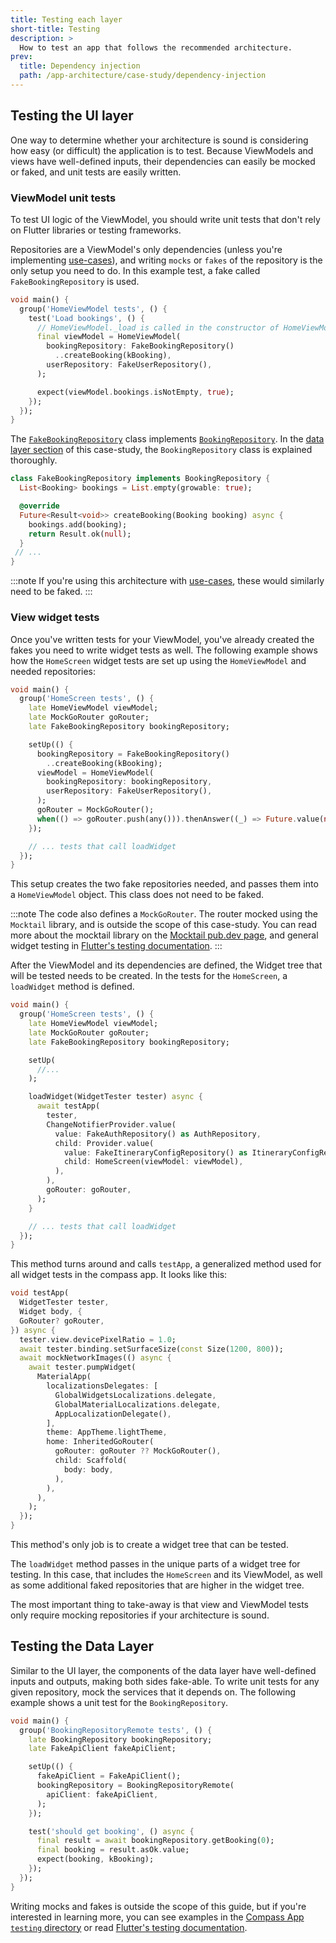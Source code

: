 ```yaml
---
title: Testing each layer
short-title: Testing
description: >
  How to test an app that follows the recommended architecture.
prev: 
  title: Dependency injection
  path: /app-architecture/case-study/dependency-injection
---
```


## Testing the UI layer

One way to determine whether your architecture is sound is 
considering how easy (or difficult) the application is to test. 
Because ViewModels and views have well-defined inputs, 
their dependencies can easily be mocked or faked, and unit tests are easily written.

### ViewModel unit tests

To test UI logic of the ViewModel, you should write unit tests that don't rely
on Flutter libraries or testing frameworks.

Repositories are a ViewModel's only dependencies 
(unless you're implementing [use-cases][]), 
and writing `mocks` or `fakes` of the repository is 
the only setup you need to do. 
In this example test, a fake called `FakeBookingRepository` is used.

```dart title=home_screen_test.dart
void main() {
  group('HomeViewModel tests', () {
    test('Load bookings', () {
      // HomeViewModel._load is called in the constructor of HomeViewModel
      final viewModel = HomeViewModel(
        bookingRepository: FakeBookingRepository()
          ..createBooking(kBooking),
        userRepository: FakeUserRepository(),
      );

      expect(viewModel.bookings.isNotEmpty, true);
    });
  });
}
```

The [`FakeBookingRepository`][] class implements [`BookingRepository`][]. 
In the [data layer section][] of this case-study, 
the `BookingRepository` class is explained thoroughly.

```dart title=fake_booking_repository.dart
class FakeBookingRepository implements BookingRepository {
  List<Booking> bookings = List.empty(growable: true);

  @override
  Future<Result<void>> createBooking(Booking booking) async {
    bookings.add(booking);
    return Result.ok(null);
  }
 // ...
}
```

:::note
If you're using this architecture with [use-cases][], these would
similarly need to be faked.
:::

### View widget tests

Once you've written tests for your ViewModel, 
you've already created the fakes you need to write widget tests as well. 
The following example shows how the `HomeScreen` widget tests 
are set up using the `HomeViewModel` and needed repositories:

```dart title=home_screen_test.dart
void main() {
  group('HomeScreen tests', () {
    late HomeViewModel viewModel;
    late MockGoRouter goRouter;
    late FakeBookingRepository bookingRepository;

    setUp(() {
      bookingRepository = FakeBookingRepository()
        ..createBooking(kBooking);
      viewModel = HomeViewModel(
        bookingRepository: bookingRepository,
        userRepository: FakeUserRepository(),
      );
      goRouter = MockGoRouter();
      when(() => goRouter.push(any())).thenAnswer((_) => Future.value(null));
    });

    // ... tests that call loadWidget
  });
}
```

This setup creates the two fake repositories needed, 
and passes them into a `HomeViewModel` object. 
This class does not need to be faked.

:::note
The code also defines a `MockGoRouter`. 
The router mocked using the `Mocktail` library, 
and is outside the scope of this case-study. 
You can read more about the mocktail library on the [Mocktail pub.dev page][], 
and general widget testing in [Flutter's testing documentation][].
:::

After the ViewModel and its dependencies are defined, 
the Widget tree that will be tested needs to be created. 
In the tests for the `HomeScreen`, a `loadWidget` method is defined.

```dart title=home_screen_test.dart highlightLines=11-23
void main() {
  group('HomeScreen tests', () {
    late HomeViewModel viewModel;
    late MockGoRouter goRouter;
    late FakeBookingRepository bookingRepository;

    setUp(
      //...
    );

    loadWidget(WidgetTester tester) async {
      await testApp(
        tester,
        ChangeNotifierProvider.value(
          value: FakeAuthRepository() as AuthRepository,
          child: Provider.value(
            value: FakeItineraryConfigRepository() as ItineraryConfigRepository,
            child: HomeScreen(viewModel: viewModel),
          ),
        ),
        goRouter: goRouter,
      );
    }

    // ... tests that call loadWidget
  });
}
```

This method turns around and calls `testApp`,
a generalized method used for all widget tests in the compass app.
It looks like this:

```dart title=testing/app.dart
void testApp(
  WidgetTester tester,
  Widget body, {
  GoRouter? goRouter,
}) async {
  tester.view.devicePixelRatio = 1.0;
  await tester.binding.setSurfaceSize(const Size(1200, 800));
  await mockNetworkImages(() async {
    await tester.pumpWidget(
      MaterialApp(
        localizationsDelegates: [
          GlobalWidgetsLocalizations.delegate,
          GlobalMaterialLocalizations.delegate,
          AppLocalizationDelegate(),
        ],
        theme: AppTheme.lightTheme,
        home: InheritedGoRouter(
          goRouter: goRouter ?? MockGoRouter(),
          child: Scaffold(
            body: body,
          ),
        ),
      ),
    );
  });
}
```

This method's only job is to create a widget tree that can be tested.

The `loadWidget` method passes in the unique parts of a widget tree for testing.
In this case, that includes the `HomeScreen` and its ViewModel, 
as well as some additional faked repositories that 
are higher in the widget tree.

The most important thing to take-away is that view and ViewModel tests 
only require mocking repositories if your architecture is sound.

## Testing the Data Layer

Similar to the UI layer, 
the components of the data layer have well-defined inputs and outputs, 
making both sides fake-able. To write unit tests for any given repository, 
mock the services that it depends on. 
The following example shows a unit test for the `BookingRepository`.

```dart title=booking_repository_remote_test.dart
void main() {
  group('BookingRepositoryRemote tests', () {
    late BookingRepository bookingRepository;
    late FakeApiClient fakeApiClient;

    setUp(() {
      fakeApiClient = FakeApiClient();
      bookingRepository = BookingRepositoryRemote(
        apiClient: fakeApiClient,
      );
    });

    test('should get booking', () async {
      final result = await bookingRepository.getBooking(0);
      final booking = result.asOk.value;
      expect(booking, kBooking);
    });
  });
}
```

Writing mocks and fakes is outside the scope of this guide, but if you're
interested in learning more, you can see examples in
the [Compass App `testing` directory][] or 
read [Flutter's testing documentation][].

[use-cases]: /app-architecture/guide#optional-domain-layer
[`FakeBookingRepository`]: https://github.com/flutter/samples/blob/main/compass_app/app/testing/fakes/repositories/fake_booking_repository.dart
[`BookingRepository`]: https://github.com/flutter/samples/tree/main/compass_app/app/lib/data/repositories/booking
[data layer section]: /app-architecture/case-study/data-layer
[Mocktail pub.dev page]: https://pub.dev/packages/mocktail
[Flutter's testing documentation]: https://docs.flutter.dev/testing/overview
[Compass App `testing` directory]: https://github.com/flutter/samples/tree/main/compass_app/app/testing

